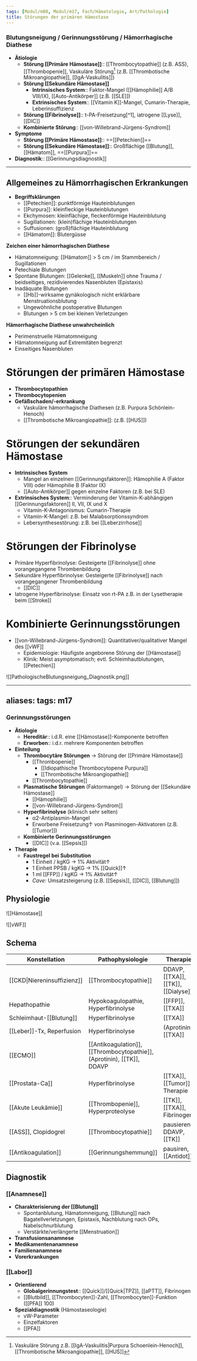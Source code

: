 ```yaml
---
tags: [Modul/m08, Modul/m17, Fach/Hämatologie, Art/Pathologie]
title: Störungen der primären Hämostase
---
```

### Blutungsneigung / Gerinnungsstörung / Hämorrhagische Diathese
- **Ätiologie**
	- **Störung [[Primäre Hämostase]]**:: [[Thrombocytopathie]] (z.B. ASS), [[Thrombopenie]], Vaskuläre Störung[^2] (z.B. [[Thrombotische Mikroangiopathie]], [[IgA-Vaskulitis]])
	- **Störung [[Sekundäre Hämostase]]**
		- **Intrinsisches System**:: Faktor-Mangel ([[Hämophilie]] A/B VIII/IX), [[Auto-Antikörper]] (z.B. [[SLE]])
		- **Extrinsisches System**:: [[Vitamin K]]-Mangel, Cumarin-Therapie, Leberinsuffizienz
	- **Störung [[Fibrinolyse]]**:: t-PA-Freisetzung[^1], iatrogene [[Lyse]], [[DIC]]
	- **Kombinierte Störung**:: [[von-Willebrand-Jürgens-Syndrom]]
- **Symptome**
	- **Störung [[Primäre Hämostase]]**:: ==[[Petechien]]==
	- **Störung [[Sekundäre Hämostase]]**:: Großflächige [[Blutung]], [[Hämatom]], ==[[Purpura]]==
- **Diagnostik**:: [[Gerinnungsdiagnostik]]


---
## Allgemeines zu Hämorrhagischen Erkrankungen

- **Begriffsklärungen**
    - [[Petechien]]: punktförmige Hauteinblutungen
    - [[Purpura]]: kleinfleckige Hauteinblutungen
    - Ekchymosen: kleinflächige, fleckenförmige Hauteinblutung
    - Sugillationen: (klein)flächige Hauteinblutungen
    - Suffusionen: (groß)flächige Hauteinblutung
    - [[Hämatom]]: Blutergüsse

**Zeichen einer hämorrhagischen Diathese**

- Hämatomneigung: [[Hämatom]] > 5 cm / im Stammbereich / Sugillationen
- Petechiale Blutungen
- Spontane Blutungen: [[Gelenke]], [[Muskeln]] ohne Trauma / beidseitiges, rezidivierendes Nasenbluten (Epistaxis)
- Inadäquate Blutungen
    - [[Hb]]-wirksame gynäkologisch nicht erklärbare Menstruationsblutung
    - Ungewöhnliche postoperative Blutungen
    - Blutungen > 5 cm bei kleinen Verletzungen

**Hämorrhagische Diathese unwahrcheinlich**

- Perimenstruelle Hämatomneigung
- Hämatomneigung auf Extremitäten begrenzt
- Einseitiges Nasenbluten

# Störungen der primären Hämostase

- **Thrombocytopathien**
- **Thrombocytopenien**
- **Gefäßschaden/-erkrankung**
    - Vaskuläre hämorrhagische Diathesen (z.B. Purpura Schönlein-Henoch)
    - [[Thrombotische Mikroangiopathie]]: (z.B. [[HUS]])

# Störungen der sekundären Hämostase

- **Intrinsisches System**
    - Mangel an einzelnen [[Gerinnungsfaktoren]]: Hämophilie A (Faktor VIII) oder Hämophilie B (Faktor IX)
    - [[Auto-Antikörper]] gegen einzelne Faktoren (z.B. bei SLE)
- **Extrinsisches System**:: Verminderung der Vitamin-K-abhängigen [[Gerinnungsfaktoren]] II, VII, IX und X
    - Vitamin-K-Antagonismus: Cumarin-Therapie
    - Vitamin-K-Mangel: z.B. bei Malabsorptionssyndrom
    - Lebersynthesestörung: z.B. bei [[Leberzirrhose]]

# Störungen der Fibrinolyse

- Primäre Hyperfibrinolyse: Gesteigerte [[Fibrinolyse]] ohne vorangegangene Thrombenbildung
- Sekundäre Hyperfibrinolyse: Gesteigerte [[Fibrinolyse]] nach vorangegangener Thrombenbildung
    - [[DIC]]
- Iatrogene Hyperfibrinolyse: Einsatz von rt-PA z.B. in der Lysetherapie beim [[Stroke]]

# Kombinierte Gerinnungsstörungen

- [[von-Willebrand-Jürgens-Syndrom]]: Quantitativer/qualitativer Mangel des [[vWF]]
    - Epidemiologie: Häufigste angeborene Störung der [[Hämostase]]
    - Klinik: Meist asymptomatisch; evtl. Schleimhautblutungen, [[Petechien]]

![[PathologischeBlutungsneigung_Diagnostik.png]]



---
aliases: 
tags: m17
---
### Gerinnungsstörungen
- **Ätiologie**
	- **Hereditär**:: i.d.R. eine [[Hämostase]]-Komponente betroffen
	- **Erworben**:: i.d.r. mehrere Komponenten betroffen
- **Einteilung**
	- **Thrombocytäre Störungen** → Störung der [[Primäre Hämostase]]
		- [[Thrombopenie]]
			- [[Idiopathische Thrombocytopene Purpura]]
			- [[Thrombotische Mikroangiopathie]]
		-  [[Thrombocytopathie]]
	- **Plasmatische Störungen** (Faktormangel) → Störung der [[Sekundäre Hämostase]]
		- [[Hämophilie]]
		- [[von-Willebrand-Jürgens-Syndrom]]
	- **Hyperfibrinolyse** (klinisch sehr selten)
		- α2-Antiplasmin-Mangel
		- Erworbene Freisetzung↑ von Plasminogen-Aktivatoren (z.B. [[Tumor]])
	- **Kombinierte Gerinnungsstörungen**
		- [[DIC]] (v.a. [[Sepsis]])
- **Therapie**
	- **Faustregel bei Substitution**
		- 1 Einheit / kgKG → 1% Aktivität↑ 
		- 1 Einheit PPSB / kgKG → 1% [[Quick]]↑ 
		- 1 ml [[FFP]] / kgKG → 1% Aktivität↑ 
		- *Cave:* Umsatzsteigerung (z.B. [[Sepsis]], [[DIC]], [[Blutung]])

## Physiologie
![[Hämostase]]

![[vWF]]

## Schema
Konstellation|Pathophysiologie|Therapie
-|-|-
[[CKD\|Niereninsuffizienz]]|[[Thrombocytopathie]]|DDAVP, [[TXA]], [[TK]], [[Dialyse]]
Hepathopathie|Hypokoagulopathie, Hyperfibrinolyse|[[FFP]], [[TXA]]
Schleimhaut-[[Blutung]]|Hyperfibrinolyse|[[TXA]]
[[Leber]]-Tx, Reperfusion|Hyperfibrinolyse|(Aprotinin), [[TXA]]
[[ECMO]]|[[Antikoagulation]], [[Thrombocytopathie]], (Aprotinin), [[TK]], DDAVP
[[Prostata-Ca]]|Hyperfibrinolyse|[[TXA]], [[Tumor]]-Therapie
[[Akute Leukämie]]|[[Thrombopenie]], Hyperproteolyse|[[TK]], [[TXA]], Fibrinogen
[[ASS]], Clopidogrel|[[Thrombocytopathie]]|pausieren, DDAVP, [[TK]]
[[Antikoagulation]]|[[Gerinnungshemmung]]|pausiren, [[Antidot]]

## Diagnostik
### [[Anamnese]]
- **Charakterisierung der [[Blutung]]**
	- Spontanblutung, Hämatomneigung, [[Blutung]] nach Bagatellverletzungen, Epistaxis, Nachblutung nach OPs, Nabelschnurblutung
	- Verstärkte/verlängerte [[Menstruation]]
- **Transfusionsanamnese**
- **Medikamentenanamnese**
- **Familienanamnese**
- **Vorerkrankungen**

### [[Labor]]
- **Orientierend**
	- **Globalgerinnungstest**:: [[Quick]]/[[Quick|TPZ]], [[aPTT]], Fibrinogen
	- [[Blutbild]], [[Thrombocyten]]-Zahl, [[Thrombocyten]]-Funktion ([[PFA]] 100)
- **Spezialdiagnostik** (Hämostaseologie)
	- vW-Parameter
	- Einzelfaktoren
	- [[PFA]]

[^2]: Vaskuläre Störung z.B. [[IgA-Vaskulitis|Purpura Schoenlein-Henoch]], [[Thrombotische Mikroangiopathie]], [[HUS]]